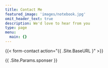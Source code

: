 ```yaml
---
title: Contact Me
featured_image: 'images/notebook.jpg'
omit_header_text: true
description: We'd love to hear from you
type: page
menu:
  main: {}
---
```


{{< form-contact action="{{ .Site.BaseURL }"  >}}

{{ .Site.Params.sponser }}
